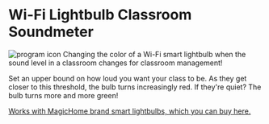 # Wi-Fi Lightbulb Classroom Soundmeter
![program icon](https://github.com/kevinl95/WiFi-Lightbulb-Classroom-Soundmeter/blob/master/icon.png)
Changing the color of a Wi-Fi smart lightbulb when the sound level in a classroom changes for classroom management!

Set an upper bound on how loud you want your class to be. As they get closer to this threshold, the bulb turns increasingly red. If they're quiet? The bulb turns more and more green!

[Works with MagicHome brand smart lightbulbs, which you can buy here.](https://www.amazon.com/gp/product/B07SYX4T7M/ref=ppx_yo_dt_b_asin_title_o08_s00?ie=UTF8&psc=1)
